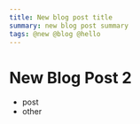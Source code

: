 ```yaml
---
title: New blog post title
summary: new blog post summary
tags: @new @blog @hello
---
```


# New Blog Post 2

* post
* other
